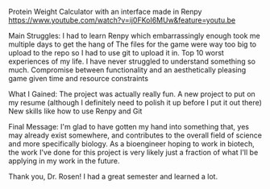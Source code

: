 Protein Weight Calculator with an interface made in Renpy
https://www.youtube.com/watch?v=ij0FKoI6MUw&feature=youtu.be

Main Struggles:
I had to learn Renpy which embarrassingly enough took me multiple days to get the hang of
The files for the game were way too big to upload to the repo so I had to use git to upload it in. Top 10 worst experiences of my life. I have never struggled to understand something so much.
Compromise between functionality and an aesthetically pleasing game given time and resource constraints

What I Gained:
The project was actually really fun.
A new project to put on my resume (although I definitely need to polish it up before I put it out there)
New skills like how to use Renpy and Git

Final Message: I'm glad to have gotten my hand into something that, yes may already exist somewhere, and contributes to the overall field of science and more specifically biology. As a bioengineer hoping to work in biotech, the work I've done for this project is very likely just a fraction of what I'll be applying in my work in the future.

Thank you, Dr. Rosen! I had a great semester and learned a lot.
